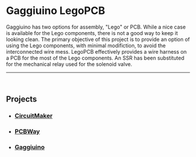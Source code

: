 # Gaggiuino LegoPCB

Gaggiuino has two options for assembly, "Lego" or PCB. While a nice case is available for the Lego components, there is not a good way to keep it looking clean. The primary objective of this project is to provide an option of using the Lego components, with minimal modifiction, to avoid the interconnected wire mess. LegoPCB effectively provides a wire harness on a PCB for the most of the Lego components. An SSR has been substituted for the mechanical relay used for the solenoid valve.

---
<br>

## Projects
- ### [CircuitMaker](https://workspace.circuitmaker.com/Projects/Details/somelucky/Gaggiuino-Lego-PCB)

- ### [PCBWay](https://www.pcbway.com/project/shareproject/Gaggiuino_Lego_PCB_872e6bd4.html)

- ### [Gaggiuino](https://gaggiuino.github.io/#/)

